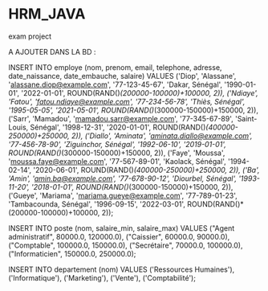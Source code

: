 # HRM_JAVA
exam project


A AJOUTER DANS LA BD :

INSERT INTO employe (nom, prenom, email, telephone, adresse, date_naissance, date_embauche, salaire)
VALUES 
('Diop', 'Alassane', 'alassane.diop@example.com', '77-123-45-67', 'Dakar, Sénégal', '1990-01-01', '2022-01-01', ROUND(RAND()*(200000-100000)+100000, 2)),
('Ndiaye', 'Fatou', 'fatou.ndiaye@example.com', '77-234-56-78', 'Thiès, Sénégal', '1995-05-05', '2021-05-01', ROUND(RAND()*(300000-150000)+150000, 2)),
('Sarr', 'Mamadou', 'mamadou.sarr@example.com', '77-345-67-89', 'Saint-Louis, Sénégal', '1998-12-31', '2020-01-01', ROUND(RAND()*(400000-250000)+250000, 2)),
('Diallo', 'Aminata', 'aminata.diallo@example.com', '77-456-78-90', 'Ziguinchor, Sénégal', '1992-06-10', '2019-01-01', ROUND(RAND()*(300000-150000)+150000, 2)),
('Faye', 'Moussa', 'moussa.faye@example.com', '77-567-89-01', 'Kaolack, Sénégal', '1994-02-14', '2020-06-01', ROUND(RAND()*(400000-250000)+250000, 2)),
('Ba', 'Amin', 'amin.ba@example.com', '77-678-90-12', 'Diourbel, Sénégal', '1993-11-20', '2018-01-01', ROUND(RAND()*(300000-150000)+150000, 2)),
('Gueye', 'Mariama', 'mariama.gueye@example.com', '77-789-01-23', 'Tambacounda, Sénégal', '1996-09-15', '2022-03-01', ROUND(RAND()*(200000-100000)+100000, 2));

INSERT INTO poste (nom, salaire_min, salaire_max) 
VALUES 
("Agent administratif", 80000.0, 120000.0), 
("Caissier", 60000.0, 90000.0),
("Comptable", 100000.0, 150000.0), 
("Secrétaire", 70000.0, 100000.0),
("Informaticien", 150000.0, 250000.0);


INSERT INTO departement (nom) VALUES 
('Ressources Humaines'),
('Informatique'),
('Marketing'),
('Vente'),
('Comptabilité');
